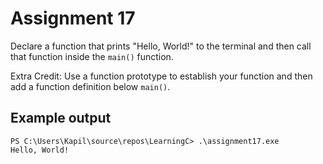 # Assignment 17
Declare a function that prints "Hello, World!" to the terminal and then call that function inside the `main()` function.

Extra Credit: Use a function prototype to establish your function and then add a function definition below `main()`.

## Example output
```
PS C:\Users\Kapil\source\repos\LearningC> .\assignment17.exe
Hello, World!
```
